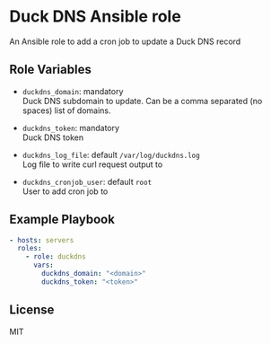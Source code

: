 Duck DNS Ansible role
=====================

An Ansible role to add a cron job to update a Duck DNS record

Role Variables
--------------

- `duckdns_domain`: mandatory  
Duck DNS subdomain to update. Can be a comma separated (no spaces) list of domains.

- `duckdns_token`: mandatory  
Duck DNS token

- `duckdns_log_file`: default `/var/log/duckdns.log`  
Log file to write curl request output to

- `duckdns_cronjob_user`: default `root`  
User to add cron job to

Example Playbook
----------------

```yaml
- hosts: servers
  roles:
    - role: duckdns
      vars:
        duckdns_domain: "<domain>"
        duckdns_token: "<token>"
```

License
-------

MIT
